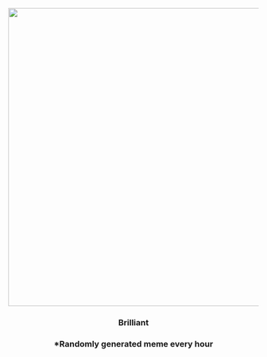 <p align="center">
        <img src="https://i.redd.it/frj0ukz4bnl81.png" width="600" height="600">
        </p>
        <h3 align="center">Brilliant</h3>
        <h3 align="center">*Randomly generated meme every hour</h3>
    